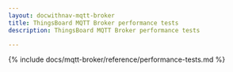```yaml
---
layout: docwithnav-mqtt-broker
title: ThingsBoard MQTT Broker performance tests
description: ThingsBoard MQTT Broker performance tests

---
```


{% include docs/mqtt-broker/reference/performance-tests.md %}